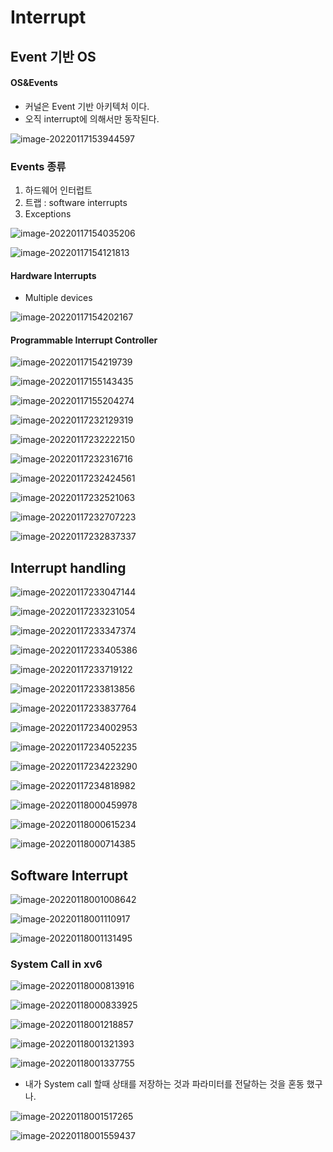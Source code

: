 # Interrupt

## Event 기반 OS

#### OS&Events

* 커널은 Event 기반 아키텍처 이다.
* 오직 interrupt에 의해서만 동작된다. 

![image-20220117153944597](img/image-20220117153944597.png)



### Events 종류

1. 하드웨어 인터럽트
2. 트랩 : software interrupts 
3. Exceptions

![image-20220117154035206](img/image-20220117154035206.png)



![image-20220117154121813](img/image-20220117154121813.png)



#### Hardware Interrupts 

* Multiple devices 

![image-20220117154202167](img/image-20220117154202167.png)



#### Programmable Interrupt Controller 

![image-20220117154219739](img/image-20220117154219739.png)





![image-20220117155143435](img/image-20220117155143435.png)



![image-20220117155204274](img/image-20220117155204274.png)





![image-20220117232129319](img/image-20220117232129319.png)

![image-20220117232222150](img/image-20220117232222150.png)



![image-20220117232316716](img/image-20220117232316716.png)



![image-20220117232424561](img/image-20220117232424561.png)







![image-20220117232521063](img/image-20220117232521063.png)





![image-20220117232707223](img/image-20220117232707223.png)



![image-20220117232837337](img/image-20220117232837337.png)





## Interrupt handling 





![image-20220117233047144](img/image-20220117233047144.png)

![image-20220117233231054](img/image-20220117233231054.png)





![image-20220117233347374](img/image-20220117233347374.png)



![image-20220117233405386](img/image-20220117233405386.png)

![image-20220117233719122](img/image-20220117233719122.png)



![image-20220117233813856](img/image-20220117233813856.png)





![image-20220117233837764](img/image-20220117233837764.png)



![image-20220117234002953](img/image-20220117234002953.png)





![image-20220117234052235](img/image-20220117234052235.png)





![image-20220117234223290](img/image-20220117234223290.png)



![image-20220117234818982](img/image-20220117234818982.png)



![image-20220118000459978](img/image-20220118000459978.png)



![image-20220118000615234](img/image-20220118000615234.png)



![image-20220118000714385](img/image-20220118000714385.png)



## Software Interrupt



![image-20220118001008642](img/image-20220118001008642.png)



![image-20220118001110917](img/image-20220118001110917.png)



![image-20220118001131495](img/image-20220118001131495.png)



### System  Call in xv6



![image-20220118000813916](img/image-20220118000813916.png)



![image-20220118000833925](img/image-20220118000833925.png)





![image-20220118001218857](img/image-20220118001218857.png)



![image-20220118001321393](img/image-20220118001321393.png)





![image-20220118001337755](img/image-20220118001337755.png)



* 내가 System call 할때 상태를 저장하는 것과 파라미터를 전달하는 것을 혼동 했구나.



![image-20220118001517265](img/image-20220118001517265.png)





![image-20220118001559437](img/image-20220118001559437.png)



